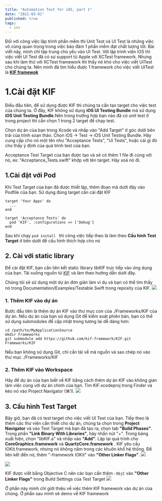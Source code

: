 ```yaml
---
title: "Automation Test for iOS, part 1"
date: "2021-03-01"
published: true
tags:
  - ios
---
```


Đối với công việc lâp trình phần mềm thì Unit Test và UI Test là những việc vô cùng quan trọng trong việc bảo đảm 1 phần mềm đạt chất lượng tốt. Bài viết này, mình chỉ tập trung chủ yếu vào UI Test. Với lập trình viện iOS thì việc viết UI Test đã có sự support từ Apple với XCTest framework.
Nhưng sau khi làm thử với XCTest framework thì thấy nó khó cho việc viết UITest cho chúng ta. Nên mình đã tìm hiểu được 1 framework cho việc viết UITest là  [**KIF framewok**](https://github.com/kif-framework/KIF)
# 1.Cài đặt KIF
Điều đầu tiên, để sử dụng được KIF thì chúng ta cần tạo target cho việc test của chúng ta. Ở đây, KIF không sử dụng **iOS UI Testing Bundle** mà sử dụng **iOS Unit Testing Bundle**.Nên trong trường hợp bạn nào đã có unit test ở trong project thì cần chọn 1 trong 2 target để chạy test.

Chọn dự án của bạn trong Xcode và nhấp vào "Add Target" ở góc dưới bên trái của trình soạn thảo. Chọn iOS -> Test -> iOS Unit Testing Bundle. Hãy cung cấp cho nó một tên như "Acceptance Tests", "UI Tests", hoặc cái gì đó cho thấy ý định của quá trình test của bạn.

Acceptance Test Target của bạn được tạo và sẽ có thêm 1 file đi cùng với nó, ex: "Acceptance_Tests.swift" khớp với tên target. Hãy xoá nó đi.

## 1.Cài đặt với Pod
Khi Test Target của bạn đã được thiết lập, thêm đoạn mã dưới đây vào Podfile của bạn. Sử dụng đúng target cần cài đặt KIF
```
target 'Your Apps' do
  ...
end

target 'Acceptance Tests' do
  pod 'KIF', :configurations => ['Debug']
end
```
Sau khi chạy `pod install `  thì công việc tiếp theo là làm theo **Cấu hình Test Target** ở bên dưới để cấu hình thích hợp cho nó

## 2. Cài với static library
Để cài đặt KIF, bạn cần liên kết static library libKIF trực tiếp vào ứng dụng của bạn. Tải xuống nguồn từ  [KIF](https://github.com/kif-framework/KIF) và làm theo hướng dẫn dưới đây. 

Chúng tôi sẽ sử dụng một dự án đơn giản làm ví dụ và bạn có thể tìm thấy nó trong Documentation/Examples/Testable Swift trong reposity của KIF. 
![](/9eca4dad-fa29-4526-a06e-27332230fbf3.png)
### 1. Thêm KIF vào dự án

Bước đầu tiên là thêm dự án KIF vào thư mục con của ./Frameworks/KIF của dự án. Nếu dự án của bạn sử dụng Git để kiểm soát phiên bản, bạn có thể sử dụng submodules để cập nhật trong tương lai dễ dàng hơn:
```
cd /path/to/MyApplicationSource
mkdir Frameworks
git submodule add https://github.com/kif-framework/KIF.git Frameworks/KIF
```
Nếu bạn không sử dụng Git, chỉ cần tải về mã nguồn và sao chép nó vào thư mục ./Frameworks/KIF

### 2. Thêm KIF vào Workspace
Hãy để dự án của bạn biết về KIF bằng cách thêm dự án KIF vào không gian làm việc cùng với dự án chính của bạn. Tìm KIF.xcodeproj trong Finder và kéo nó vào Project Navigator (⌘1).
![](/758ee1d5-4d3e-4c9d-b477-e44c4c51a874.png)

## 3. Cấu hình Test Target
Bây giờ, bạn đã có test target cho việc viết UI Test của bạn. Tiếp theo là thêm các thư viện cần thiết cho dự án, chúng ta chọn trong **Project Navigator** và vào Test Target mà bạn đã tạo ra, chọn tab **"Build Phases"**. Trong phần **"Link Binary With Libraries"**, hãy nhấn nút "+". Trong bảng xuất hiện, chọn "libKIF.a" và nhấp vào **"Add"**. Lặp lại quá trình cho **CoreGraphics.framework** và **QuartzCore.framework**
.
KIF yêu cầu IOKit.framework, nhưng nó không nằm trong các khuôn khổ hệ thống. Để liên kết đến nó, thêm "-framework IOKit" vào **"Other Linker Flags"**.
![](/4221ceba-9604-497b-a1d0-142ffae2dd12.png)

![](/4e69f5f5-626b-4bf7-a5b2-73056022a340.png)

KIF được viết bằng Objective C nên các bạn cần thêm `-ObjC` vào **"Other Linker Flags"** trong Build Settings của Test Target 
![](/f5711a2b-6afb-44a9-a834-d0101ff2fe4c.png)

Ở phần này mình chỉ giới thiệu về việc thêm KIF framework vào dự án của chúng. Ở phần sau mình sẽ demo về KIF framework
